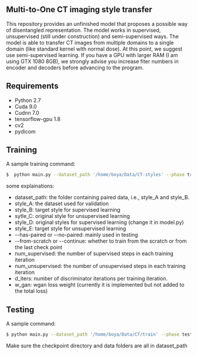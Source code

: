 Multi-to-One CT imaging style transfer
-----------------------------------------------------

This repository provides an unfinished model that proposes a possible way of disentangled representation. The model works in supervised, unsupervised (still under construction) and semi-supervised ways. The model is able to transfer CT images from multiple domains to a single domain (like standard kernel with normal dose). At this point, we suggest use semi-supervised learning. If you have a GPU with larger RAM (I am using GTX 1080 8GB), we strongly advise you increase fiter numbers in encoder and decoders before advancing to the program.

## Requirements
* Python 2.7
* Cuda 9.0
* Cudnn 7.0
* tensorflow-gpu 1.8
* cv2
* pydicom

## Training
A sample training command:
```bash
$  python main.py --dataset_path '/home/boya/Data/CT-styles' --phase train --gpu 0 --style_A 'LDLungSS0' --style_B 'LDStdSS80' --style_C /home/boya/Data/CT/train/CT_Training_data/dcm --style_E /home/boya/Data/CT/val/STANDARD/dcm --has-paired --from-scratch --num_supervised 1 --num_unsupervised 3 --d_iters 0 --w_gan 0.0
```
some explainations:

* dataset_path: the folder containing paired data, i.e., style_A and style_B.
* style_A: the dataset used for validation
* style_B: target style for supervised learning
* sytle_C: original style for unsupervised learning
* style_D: original styles for supervised learning (change it in model.py)
* style_E: target style for unsupervised learning
* --has-paired or --no-paired: mainly used in testing
* --from-scratch or --continue: whether to train from the scratch or from the last check point
* num_supervised: the number of supervised steps in each training iteration
* num_unsupervised: the number of unsupervised steps in each training iteration
* d_iters: number of discriminator iterations per training iteration.
* w_gan: wgan loss weight (currently it is implemented but not added to the total loss)


## Testing
A sample command:
```bash
$ python main.py --dataset_path '/home/boya/Data/CT/train' --phase test --gpu 0 --style_A 'CT_Training_data/dcm' --out_path 'train_transfer/dcm' --checkpoint_dir 'model1' --no-paired
```

Make sure the checkpoint directory and data folders are all in dataset_path
